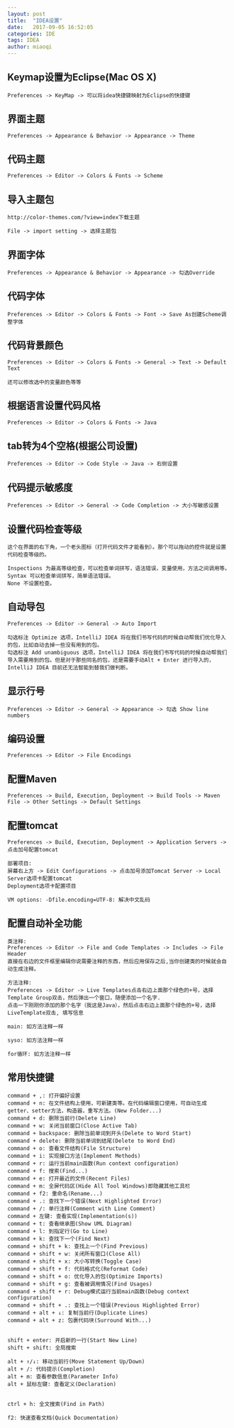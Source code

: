 ```yaml
---
layout: post
title:  "IDEA设置"
date:   2017-09-05 16:52:05
categories: IDE
tags: IDEA
author: miaoqi
---
```


## Keymap设置为Eclipse(Mac OS X)

    Preferences -> KeyMap -> 可以将idea快捷键映射为Eclipse的快捷键

## 界面主题

    Preferences -> Appearance & Behavior -> Appearance -> Theme
    
## 代码主题

    Preferences -> Editor -> Colors & Fonts -> Scheme
    
## 导入主题包

    http://color-themes.com/?view=index下载主题
    
    File -> import setting -> 选择主题包
    
## 界面字体

    Preferences -> Appearance & Behavior -> Appearance -> 勾选Override
    
## 代码字体

    Preferences -> Editor -> Colors & Fonts -> Font -> Save As创建Scheme调整字体
    
## 代码背景颜色

    Preferences -> Editor -> Colors & Fonts -> General -> Text -> Default Text

    还可以修改选中的变量颜色等等
    
## 根据语言设置代码风格

    Preferences -> Editor -> Colors & Fonts -> Java
    
## tab转为4个空格(根据公司设置)	
    Preferences -> Editor -> Code Style -> Java -> 右侧设置

## 代码提示敏感度

    Preferences -> Editor -> General -> Code Completion -> 大小写敏感设置

## 设置代码检查等级

    这个在界面的右下角，一个老头图标（打开代码文件才能看到）。那个可以拖动的控件就是设置代码检查等级的。

    Inspections 为最高等级检查，可以检查单词拼写，语法错误，变量使用，方法之间调用等。
    Syntax 可以检查单词拼写，简单语法错误。
    None 不设置检查。

## 自动导包

    Preferences -> Editor -> General -> Auto Import
    
    勾选标注 Optimize 选项，IntelliJ IDEA 将在我们书写代码的时候自动帮我们优化导入的包，比如自动去掉一些没有用到的包。
    勾选标注 Add unambiguous 选项，IntelliJ IDEA 将在我们书写代码的时候自动帮我们导入需要用到的包。但是对于那些同名的包，还是需要手动Alt + Enter 进行导入的，IntelliJ IDEA 目前还无法智能到替我们做判断。

## 显示行号

    Preferences -> Editor -> General -> Appearance -> 勾选 Show line numbers

## 编码设置

    Preferences -> Editor -> File Encodings

## 配置Maven

    Preferences -> Build, Execution, Deployment -> Build Tools -> Maven
    File -> Other Settings -> Default Settings

## 配置tomcat

    Preferences -> Build, Execution, Deployment -> Application Servers -> 点击加号配置tomcat
    
    部署项目:
    屏幕右上方 -> Edit Configurations -> 点击加号添加Tomcat Server -> Local
    Server选项卡配置tomcat
    Deployment选项卡配置项目

    VM options: -Dfile.encoding=UTF-8: 解决中文乱码

## 配置自动补全功能

    类注释:
    Preferences -> Editor -> File and Code Templates -> Includes -> File Header
    直接在右边的文件框里编辑你说需要注释的东西，然后应用保存之后,当你创建类的时候就会自动生成注释。
    
    方法注释:
    Preferences -> Editor -> Live Templates点击右边上面那个绿色的+号，选择Template Group双击，然后弹出一个窗口，随便添加一个名字.
    点击一下刚刚你添加的那个名字（我这是Java），然后点击右边上面那个绿色的+号，选择LiveTemplate双击, 填写信息
    
    main: 如方法注释一样
    
    syso: 如方法注释一样
    
    for循环: 如方法注释一样
    
    
## 常用快捷键

    command + ,: 打开偏好设置
    command + n: 在文件结构上使用，可新建类等。在代码编辑窗口使用，可自动生成getter、setter方法，构造器，重写方法。(New Folder...)
    command + d: 删除当前行(Delete Line)
    command + w: 关闭当前窗口(Close Active Tab)
    command + backspace: 删除当前单词到开头(Delete to Word Start)
    command + delete: 删除当前单词到结尾(Delete to Word End)
    command + o: 查看文件结构(File Structure)
    command + i: 实现接口方法(Implement Methods)
    command + r: 运行当前main函数(Run context configuration)
    command + f: 搜索(Find...)
    command + e: 打开最近的文件(Recent Files)
    command + m: 全屏代码区(Hide All Tool Windows)即隐藏其他工具栏
    command + f2: 重命名(Rename...)
    command + .: 查找下一个错误(Next Highlighted Error)
    command + /: 单行注释(Comment with Line Comment)
    command + 左键: 查看实现(Implementation(s))
    command + t: 查看继承图(Show UML Diagram)
    command + l: 到指定行(Go to Line)
    command + k: 查找下一个(Find Next)
    command + shift + k: 查找上一个(Find Previous)
    command + shift + w: 关闭所有窗口(Close All)
    command + shift + x: 大小写转换(Toggle Case)
    command + shift + f: 代码格式化(Reformat Code)
    command + shift + o: 优化导入的包(Optimize Imports)
    command + shift + g: 查看被调用情况(Find Usages)
    command + shift + r: Debug模式运行当前main函数(Debug context configuration)
    command + shift + .: 查找上一个错误(Previous Highlighted Error)
    command + alt + ↓: 复制当前行(Duplicate Lines)
    command + alt + z: 包裹代码块(Surround With...)
    
    
    shift + enter: 开启新的一行(Start New Line)
    shift + shift: 全局搜索
    
    alt + ↑/↓: 移动当前行(Move Statement Up/Down)
    alt + /: 代码提示(Completion)
    alt + m: 查看参数信息(Parameter Info)
    alt + 鼠标左键: 查看定义(Declaration)
    
    
    ctrl + h: 全文搜索(Find in Path)
    
    f2: 快速查看文档(Quick Documentation)

    
    
    
    
    
    
    